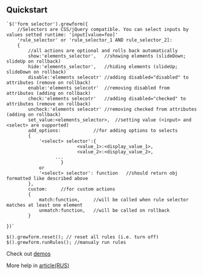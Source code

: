 Quickstart
----------
	`$('form selector').grewform({
		//Selectors are CSS/jQuery compatible. You can select inputs by values setted runtime: 'input[value=foo]'
		'rule_selector' or 'rule_selector_1 AND rule_selector_2]:
		{		
			//all actions are optional and rolls back automatically
			show:'elements_selector',	//showing elements (slideDown; slideUp on rollback)
			hide:'elements_selector',	//hiding elements (slideUp; slideDown on rollback)
			disable:'elements selecotr'	//adding disabled="disabled" to attributes (remove on rollback)
			enable:'elements selecotr'	//removing disabled from attributes (adding on rollback)
			check:'elements selecotr'	//adding disabled="checked" to attributes (remove on rollback)
			uncheck:'elements selecotr'	//removing checked from attributes (adding on rollback)
			set_value:<elements_selector>,	//setting value (<input> and <select> are supported)
			add_options: 			//for adding options to selects
			{
				'<select> selector':{
		                      <value_1>:<display_value_1>,
		                      <value_2>:<display_value_2>,
				      ...
		              	}
				or
				'<select> selector': function	//should return obj formatted like described above
			},
			custom:		//for custom actions
			{
				match:function,		//will be called when rule selector matches at least one element
				unmatch:function,	//will be called on rollback
			}

	})`

	$().grewform.reset(); // reset all rules (i.e. turn off)
	$().grewform.runRules(); //manualy run rules

Check out [demos](http://h1d.github.com/jquery-grewform/)

More help in [article(RUS)](http://habrahabr.ru/blogs/jquery/123940/)
